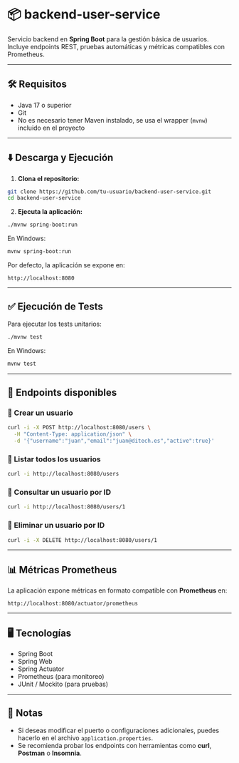 
# 📦 backend-user-service

Servicio backend en **Spring Boot** para la gestión básica de usuarios. Incluye endpoints REST, pruebas automáticas y métricas compatibles con Prometheus.

---

## 🛠️ Requisitos

- Java 17 o superior
- Git
- No es necesario tener Maven instalado, se usa el wrapper (`mvnw`) incluido en el proyecto

---

## ⬇️ Descarga y Ejecución

1. **Clona el repositorio:**  
```bash
git clone https://github.com/tu-usuario/backend-user-service.git
cd backend-user-service
```

2. **Ejecuta la aplicación:**  
```bash
./mvnw spring-boot:run
```
En Windows:  
```bash
mvnw spring-boot:run
```

Por defecto, la aplicación se expone en:  
```
http://localhost:8080
```

---

## ✅ Ejecución de Tests

Para ejecutar los tests unitarios:  
```bash
./mvnw test
```
En Windows:  
```bash
mvnw test
```

---

## 📡 Endpoints disponibles

### 🔹 Crear un usuario
```bash
curl -i -X POST http://localhost:8080/users \
  -H "Content-Type: application/json" \
  -d '{"username":"juan","email":"juan@ditech.es","active":true}'
```

### 🔹 Listar todos los usuarios
```bash
curl -i http://localhost:8080/users
```

### 🔹 Consultar un usuario por ID
```bash
curl -i http://localhost:8080/users/1
```

### 🔹 Eliminar un usuario por ID
```bash
curl -i -X DELETE http://localhost:8080/users/1
```

---

## 📊 Métricas Prometheus

La aplicación expone métricas en formato compatible con **Prometheus** en:  
```
http://localhost:8080/actuator/prometheus
```

---

## 🖥️ Tecnologías

- Spring Boot  
- Spring Web  
- Spring Actuator  
- Prometheus (para monitoreo)  
- JUnit / Mockito (para pruebas)  

---

## 📝 Notas

- Si deseas modificar el puerto o configuraciones adicionales, puedes hacerlo en el archivo `application.properties`.  
- Se recomienda probar los endpoints con herramientas como **curl**, **Postman** o **Insomnia**.  
